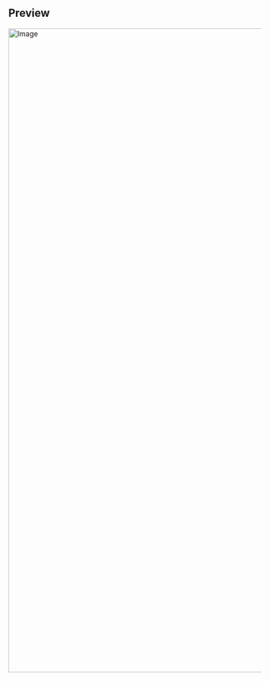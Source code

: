 ## Preview
<img width="1280" alt="Image" src="https://github.com/user-attachments/assets/a9b19cd4-a8c8-47d4-bd59-0fa140311795" />
